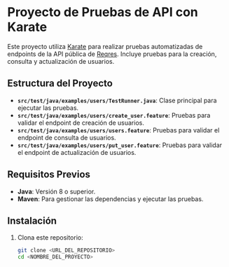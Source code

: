# Proyecto de Pruebas de API con Karate

Este proyecto utiliza [Karate](https://github.com/karatelabs/karate) para realizar pruebas automatizadas de endpoints de la API pública de [Reqres](https://reqres.in/). Incluye pruebas para la creación, consulta y actualización de usuarios.

## Estructura del Proyecto

- **`src/test/java/examples/users/TestRunner.java`**: Clase principal para ejecutar las pruebas.
- **`src/test/java/examples/users/create_user.feature`**: Pruebas para validar el endpoint de creación de usuarios.
- **`src/test/java/examples/users/users.feature`**: Pruebas para validar el endpoint de consulta de usuarios.
- **`src/test/java/examples/users/put_user.feature`**: Pruebas para validar el endpoint de actualización de usuarios.

## Requisitos Previos

- **Java**: Versión 8 o superior.
- **Maven**: Para gestionar las dependencias y ejecutar las pruebas.

## Instalación

1. Clona este repositorio:
   ```bash
   git clone <URL_DEL_REPOSITORIO>
   cd <NOMBRE_DEL_PROYECTO>
